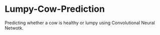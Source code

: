 # Lumpy-Cow-Prediction
Predicting whether a cow is healthy or lumpy using Convolutional Neural Netwotk.
